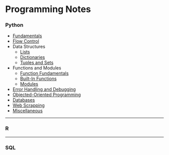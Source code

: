 # Programming Notes

### Python
- [Fundamentals](./Python_Notes/fundamentals.md)
- [Flow Control](./Python_Notes/flowcontrol.md)
- Data Structures
  - [Lists](./Python_Notes/lists.md)
  - [Dictionaries](./Python_Notes/dictionaries.md)
  - [Tuples and Sets](./Python_Notes/tuples_sets.md)
- Functions and Modules
  - [Function Fundamentals](./Python_Notes/function_fund.md)
  - [Built-In Functions](./Python_Notes/builtin_functions.md)
  - [Modules](./Python_Notes/modules.md)
- [Error Handling and Debugging](./Python_Notes/errors.md)
- [Objected-Oriented Programming](./Python_Notes/oop.md)
- [Databases](./Python_Notes/database.md)
- [Web Scrapping](./Python_Notes/webscrap.md)
- [Miscellaneous](./Python_Notes/misc.md)

---

### R

---

### SQL
